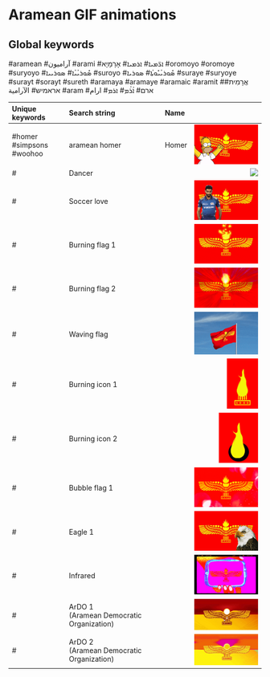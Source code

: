 # Aramean GIF animations

## Global keywords

#aramean #آراميون #arami #ܐܪ̈ܡܝܐ# ܐܪܡܝܐ# אָרָמָיָא #oromoyo #oromoye #suryoyo #ܣܽܘܪܝܳܝܳܐ# ܣܘܪܝܝܐ #suroyo #ܣܽܘܪܝܳܝܽܘܬܳܐ# ܣܘܪܝܐ #suraye #suryoye #surayt #sorayt #sureth #aramaya #aramaye #aramaic #aramit #אֲרָמִית# אראמיש# الآرامية #aram #ארם# ܐܳܪܳܡ# ܐܪܡ# ارام

| Unique keywords | Search string | Name |  |
| :-- | :-- | :-- | --: |
| #homer<br>#simpsons<br>#woohoo | aramean homer | Homer | <img src="aramean-homer.gif" style="max-height: 100px"> |
| # | Dancer | | <img src="aramean-dancer.gif" style="max-height: 100px"> |
| # | Soccer love | | <img src="aramean-soccer-love.gif" style="max-height: 100px"> |
| # | Burning flag 1 | | <img src="aramean-burning-flag1.gif" style="max-height: 100px"> |
| # | Burning flag 2 | | <img src="aramean-burning-flag2.gif" style="max-height: 100px"> |
| # | Waving flag | | <img src="aramean-waving-flag.gif" style="max-height: 100px"> |
| # | Burning icon 1 | | <img src="aramean-burning-icon1.gif" style="max-height: 100px"> |
| # | Burning icon 2 | | <img src="aramean-burning-icon2.gif" style="max-height: 100px"> |
| # | Bubble flag 1 | | <img src="aramean-bubble-flag1.gif" style="max-height: 100px"> |
| # | Eagle 1 | | <img src="aramean-eagle1.gif" style="max-height: 100px"> |
| # | Infrared | | <img src="aramean-infrared.gif" style="max-height: 100px"> |
| # | ArDO 1<br>(Aramean Democratic Organization) | | <img src="aramean-ardo-democratic1.gif" style="max-height: 100px"> |
| # | ArDO 2<br>(Aramean Democratic Organization) | | <img src="aramean-ardo-democratic2.gif" style="max-height: 100px"> |
